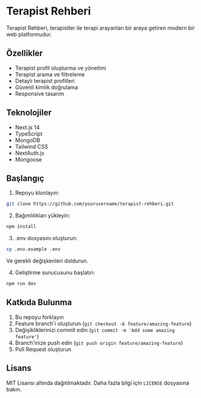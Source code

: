# Terapist Rehberi

Terapist Rehberi, terapistler ile terapi arayanları bir araya getiren modern bir web platformudur.

## Özellikler

- Terapist profil oluşturma ve yönetimi
- Terapist arama ve filtreleme
- Detaylı terapist profilleri
- Güvenli kimlik doğrulama
- Responsive tasarım

## Teknolojiler

- Next.js 14
- TypeScript
- MongoDB
- Tailwind CSS
- NextAuth.js
- Mongoose

## Başlangıç

1. Repoyu klonlayın:
```bash
git clone https://github.com/yourusername/terapist-rehberi.git
```

2. Bağımlılıkları yükleyin:
```bash
npm install
```

3. .env dosyasını oluşturun:
```bash
cp .env.example .env
```
Ve gerekli değişkenleri doldurun.

4. Geliştirme sunucusunu başlatın:
```bash
npm run dev
```

## Katkıda Bulunma

1. Bu repoyu forklayın
2. Feature branch'i oluşturun (`git checkout -b feature/amazing-feature`)
3. Değişikliklerinizi commit edin (`git commit -m 'Add some amazing feature'`)
4. Branch'inize push edin (`git push origin feature/amazing-feature`)
5. Pull Request oluşturun

## Lisans

MIT Lisansı altında dağıtılmaktadır. Daha fazla bilgi için `LICENSE` dosyasına bakın. 